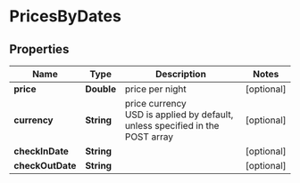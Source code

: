 # PricesByDates


## Properties

| Name | Type | Description | Notes |
|------------ | ------------- | ------------- | -------------|
**price** | **Double** | price per night |[optional]|
**currency** | **String** | price currency<br>USD is applied by default, unless specified in the POST array |[optional]|
**checkInDate** | **String** |  |[optional]|
**checkOutDate** | **String** |  |[optional]|
